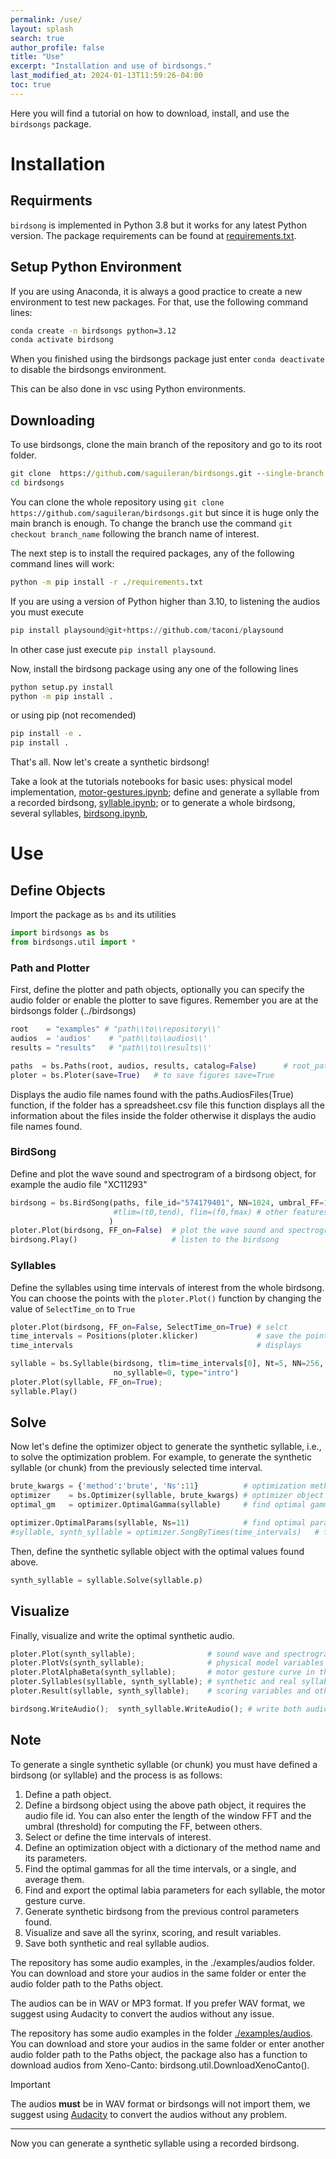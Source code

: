 ```yaml
---
permalink: /use/
layout: splash
search: true
author_profile: false
title: "Use"
excerpt: "Installation and use of birdsongs."
last_modified_at: 2024-01-13T11:59:26-04:00
toc: true
---
```


Here you will find a tutorial on how to download, install, and use the `birdsongs` package.

# Installation

## Requirments

`birdsong` is implemented in Python 3.8 but it works for any latest Python version. The package requirements can be found at [requirements.txt](https://github.com/saguileran/birdsongs/blob/main/requirements.txt).

## Setup Python Environment

If you are using Anaconda, it is always a good practice to create a new environment to test new packages. For that, use the following command lines:

```bash
conda create -n birdsongs python=3.12
conda activate birdsong
```
When you finished using the birdsongs package just enter `conda deactivate` to disable the birdsongs environment. 

This can be also done in vsc using Python environments.
    
## Downloading

To use birdsongs, clone the main branch of the repository and go to its root folder.

```bat
git clone  https://github.com/saguileran/birdsongs.git --single-branch
cd birdsongs
```

You can clone the whole repository using `git clone https://github.com/saguileran/birdsongs.git` but since it is huge only the main branch is enough. To change the branch use the command `git checkout branch_name` following the branch name of interest.

The next step is to install the required packages, any of the following command lines will work:

```bat
python -m pip install -r ./requirements.txt
```

If you are using a version of Python higher than 3.10, to listening the audios you must execute 

```python
pip install playsound@git+https://github.com/taconi/playsound
```

In other case just execute `pip install playsound`.
<!--
You can now use the package in a Python terminal opened in the birdsongs folder. 

To use the package from any folder install the repository, this can be done with any of the two following lines
-->

Now, install the birdsong package using any one of the following lines

```bat
python setup.py install
python -m pip install .
```

or using pip (not recomended)
```bat
pip install -e .
pip install .
```

That's all. Now let's create a synthetic birdsong!

Take a look at the tutorials notebooks for basic uses: physical model implementation, [motor-gestures.ipynb](https://github.com/saguileran/birdsongs/blob/main/tutorials/motor-gestures.ipynb); define and generate a syllable from a recorded birdsong, [syllable.ipynb](https://github.com/saguileran/birdsongs/blob/main/tutorials/syllable.ipynb); or to generate a whole birdsong, several syllables, [birdsong.ipynb](https://github.com/saguileran/birdsongs/blob/main/tutorials/birdsong.ipynb),

# Use

## Define Objects

Import the package as `bs` and its utilities

```python
import birdsongs as bs
from birdsongs.util import *
```

### Path and Plotter
  
First, define the plotter and path objects, optionally you can specify the audio folder or enable the plotter to save figures. Remember you are at the birdsongs folder (../birdsongs)

```python
root    = "examples" # "path\\to\\repository\\' 
audios  = 'audios'    # "path\\to\\audios\\'
results = "results"   # "path\\to\\results\\'

paths  = bs.Paths(root, audios, results, catalog=False)      # root_path, audios_path, catalog
ploter = bs.Ploter(save=True)   # to save figures save=True 
```

Displays the audio file names found with the paths.AudiosFiles(True) function, if the folder has a spreadsheet.csv file this function displays all the information about the files inside the folder otherwise it displays the audio file names found.

### BirdSong
  
Define and plot the wave sound and spectrogram of a birdsong object, for example the audio file "XC11293"

```python
birdsong = bs.BirdSong(paths, file_id="574179401", NN=1024, umbral_FF=1., Nt=500,
                       #tlim=(t0,tend), flim=(f0,fmax) # other features
                      )
ploter.Plot(birdsong, FF_on=False)  # plot the wave sound and spectrogram without FF
birdsong.Play()                     # listen to the birdsong
```

### Syllables
  
Define the syllables using time intervals of interest from the whole birdsong. You can choose the points with the `ploter.Plot()` function by changing the value of `SelectTime_on` to `True`
    
```python
ploter.Plot(birdsong, FF_on=False, SelectTime_on=True) # selct 
time_intervals = Positions(ploter.klicker)             # save the points selected in an array
time_intervals                                         # displays

syllable = bs.Syllable(birdsong, tlim=time_intervals[0], Nt=5, NN=256, umbral_FF=1.05,
                       no_syllable=0, type="intro")
ploter.Plot(syllable, FF_on=True);
syllable.Play()
``` 
  
## Solve
  
Now let's define the optimizer object to generate the synthetic syllable, i.e., to solve the optimization problem. For example, to generate the synthetic syllable (or chunk) from the previously selected time interval.

```python
brute_kwargs = {'method':'brute', 'Ns':11}          # optimization method,  Ns is the number of grid points
optimizer    = bs.Optimizer(syllable, brute_kwargs) # optimizer object
optimal_gm   = optimizer.OptimalGamma(syllable)     # find optimal gamma (time scale constant) 

optimizer.OptimalParams(syllable, Ns=11)            # find optimal parameters coefficients
#syllable, synth_syllable = optimizer.SongByTimes(time_intervals)   # find optimal parameters over several time intervals
```
    
Then, define the synthetic syllable object with the optimal values found above.


```python
synth_syllable = syllable.Solve(syllable.p)
```

## Visualize
  
Finally, visualize and write the optimal synthetic audio.
    
```python
ploter.Plot(synth_syllable);                # sound wave and spectrogram of the synthetic syllable
ploter.PlotVs(synth_syllable);              # physical model variables over the time
ploter.PlotAlphaBeta(synth_syllable);       # motor gesture curve in the parametric space
ploter.Syllables(syllable, synth_syllable); # synthetic and real syllables
ploter.Result(syllable, synth_syllable);    # scoring variables and other spectral features

birdsong.WriteAudio();  synth_syllable.WriteAudio(); # write both audios at ./examples/results/Audios
```
  
## Note  
  
To generate a single synthetic syllable (or chunk) you must have defined a birdsong (or syllable) and the process is as follows:

1. Define a path object.
2. Define a birdsong object using the above path object, it requires the audio file id. You can also enter the length of the window FFT and the umbral (threshold) for computing the FF, between others.
3. Select or define the time intervals of interest.
4. Define an optimization object with a dictionary of the method name and its parameters.
5. Find the optimal gammas for all the time intervals, or a single, and average them.
6. Find and export the optimal labia parameters for each syllable, the motor gesture curve.
7. Generate synthetic birdsong from the previous control parameters found.
8. Visualize and save all the syrinx, scoring, and result variables.
9. Save both synthetic and real syllable audios.

The repository has some audio examples, in the ./examples/audios folder. You can download and store your audios in the same folder or enter the audio folder path to the Paths object.

The audios can be in WAV or MP3 format. If you prefer WAV format, we suggest using Audacity to convert the audios without any issue.
<!--

```python
syllable  = bs.Syllable(birdsong)           # additional options: flim=(fmin,fmax), tlim=(t0,tend) 

brute     = {'method':'brute', 'Ns':11}     # define optimization method and its parameters
optimizer = bs.Optimizer(syllable, brute)   # define optimizer to the syllable object

optimizer.optimal_gamma                     # find the optimal gamma over the whole bird syllables
obj = syllable                              # birdsong or chunk
optimizer.OptimalParams(obj, Ns=11)         # find optimal alpha and beta parameters
    
Display(obj.p)                              # display optimal problem parameters
obj_synth_optimal = obj.Solve(obj.p)        # generate the synthetic syllable with the optimal parameters set
    
ploter.Syllables(obj, obj_synth_optimal)    # plot real and synthetic songs, sound waves, and spectrograms
ploter.PlotAlphaBeta(obj_synth_optimal)     # plot alpha and beta parameters in function of time (just syllable has these attributes)
ploter.Result(obj, obj_synth_optimal)       # plot the spectrograms, scores, and features of both objects, the real and synthetic
    
bird.WriteAudio();  synth_bird.WriteAudio() # write both objects, real and synthetic
```
-->
    
The repository has some audio examples in the folder [./examples/audios](https://github.com/saguileran/birdsongs/tree/main/examples/audios). You can download and store your audios in the same folder or enter another audio folder path to the Paths object, the package also has a function to download audios from Xeno-Canto: birdsong.util.DownloadXenoCanto().

>[!IMPORTANT]
>The audios **must** be in WAV format or birdsongs will not import them, we suggest using [Audacity](https://www.audacityteam.org/) to convert the audios without any problem.

---

Now you can generate a synthetic syllable using a recorded birdsong.
